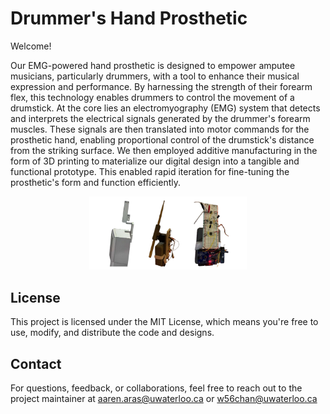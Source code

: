 # Drummer's Hand Prosthetic 
Welcome! 

Our EMG-powered hand prosthetic is designed to empower amputee musicians, particularly drummers, with a tool to enhance their musical expression and performance. By harnessing the strength of their forearm flex, this technology enables drummers to control the movement of a drumstick. At the core lies an electromyography (EMG) system that detects and interprets the electrical signals generated by the drummer's forearm muscles. These signals are then translated into motor commands for the prosthetic hand, enabling proportional control of the drumstick's distance from the striking surface. We then employed additive manufacturing in the form of 3D printing to materialize our digital design into a tangible and functional prototype. This enabled rapid iteration for fine-tuning the prosthetic's form and function efficiently.

<div align="center">
  <img width="50%" src="visuals.png" alt="Visuals">
</div>

## License
This project is licensed under the MIT License, which means you're free to use, modify, and distribute the code and designs.

## Contact
For questions, feedback, or collaborations, feel free to reach out to the project maintainer at aaren.aras@uwaterloo.ca or w56chan@uwaterloo.ca

